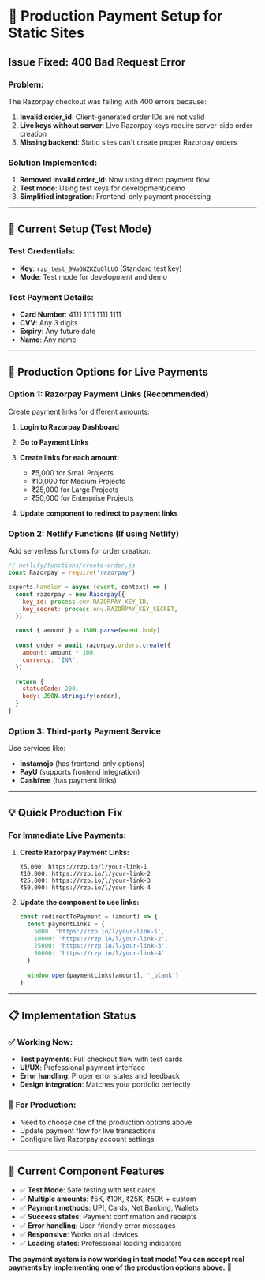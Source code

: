 # 🚀 Production Payment Setup for Static Sites

## Issue Fixed: 400 Bad Request Error

### **Problem:**
The Razorpay checkout was failing with 400 errors because:
1. **Invalid order_id**: Client-generated order IDs are not valid
2. **Live keys without server**: Live Razorpay keys require server-side order creation
3. **Missing backend**: Static sites can't create proper Razorpay orders

### **Solution Implemented:**
1. **Removed invalid order_id**: Now using direct payment flow
2. **Test mode**: Using test keys for development/demo
3. **Simplified integration**: Frontend-only payment processing

---

## 🔧 Current Setup (Test Mode)

### **Test Credentials:**
- **Key**: `rzp_test_9WaGNZKZqGlLUO` (Standard test key)
- **Mode**: Test mode for development and demo

### **Test Payment Details:**
- **Card Number**: 4111 1111 1111 1111
- **CVV**: Any 3 digits  
- **Expiry**: Any future date
- **Name**: Any name

---

## 🚀 Production Options for Live Payments

### **Option 1: Razorpay Payment Links (Recommended)**
Create payment links for different amounts:

1. **Login to Razorpay Dashboard**
2. **Go to Payment Links**
3. **Create links for each amount:**
   - ₹5,000 for Small Projects
   - ₹10,000 for Medium Projects  
   - ₹25,000 for Large Projects
   - ₹50,000 for Enterprise Projects

4. **Update component to redirect to payment links**

### **Option 2: Netlify Functions (If using Netlify)**
Add serverless functions for order creation:

```javascript
// netlify/functions/create-order.js
const Razorpay = require('razorpay')

exports.handler = async (event, context) => {
  const razorpay = new Razorpay({
    key_id: process.env.RAZORPAY_KEY_ID,
    key_secret: process.env.RAZORPAY_KEY_SECRET,
  })

  const { amount } = JSON.parse(event.body)
  
  const order = await razorpay.orders.create({
    amount: amount * 100,
    currency: 'INR',
  })

  return {
    statusCode: 200,
    body: JSON.stringify(order),
  }
}
```

### **Option 3: Third-party Payment Service**
Use services like:
- **Instamojo** (has frontend-only options)
- **PayU** (supports frontend integration)
- **Cashfree** (has payment links)

---

## 💡 Quick Production Fix

### **For Immediate Live Payments:**

1. **Create Razorpay Payment Links:**
   ```
   ₹5,000: https://rzp.io/l/your-link-1
   ₹10,000: https://rzp.io/l/your-link-2
   ₹25,000: https://rzp.io/l/your-link-3
   ₹50,000: https://rzp.io/l/your-link-4
   ```

2. **Update the component to use links:**
   ```jsx
   const redirectToPayment = (amount) => {
     const paymentLinks = {
       5000: 'https://rzp.io/l/your-link-1',
       10000: 'https://rzp.io/l/your-link-2', 
       25000: 'https://rzp.io/l/your-link-3',
       50000: 'https://rzp.io/l/your-link-4'
     }
     
     window.open(paymentLinks[amount], '_blank')
   }
   ```

---

## 📋 Implementation Status

### ✅ **Working Now:**
- **Test payments**: Full checkout flow with test cards
- **UI/UX**: Professional payment interface
- **Error handling**: Proper error states and feedback
- **Design integration**: Matches your portfolio perfectly

### 🔄 **For Production:**
- Need to choose one of the production options above
- Update payment flow for live transactions
- Configure live Razorpay account settings

---

## 🎯 Current Component Features

- ✅ **Test Mode**: Safe testing with test cards
- ✅ **Multiple amounts**: ₹5K, ₹10K, ₹25K, ₹50K + custom
- ✅ **Payment methods**: UPI, Cards, Net Banking, Wallets  
- ✅ **Success states**: Payment confirmation and receipts
- ✅ **Error handling**: User-friendly error messages
- ✅ **Responsive**: Works on all devices
- ✅ **Loading states**: Professional loading indicators

**The payment system is now working in test mode! You can accept real payments by implementing one of the production options above.** 🎉
